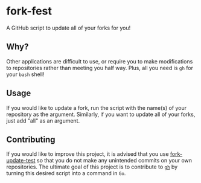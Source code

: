 # fork-fest
A GitHub script to update all of your forks for you!

Why?
-

Other applications are difficult to use, or require you to make modifications to repositories rather than meeting you half way. Plus, all you need is `gh` for your `bash` shell!

Usage
-

If you would like to update a fork, run the script with the name(s) of your repository as the argument. Similarly, if you want to update all of your forks, just add "all" as an argument.

Contributing
-

If you would like to improve this project, it is advised that you use [fork-update-test](https://github.com/F1nx/fork-update-test) so that you do not make any unintended commits on your own repositories. The ultimate goal of this project is to contribute to [`gh`](https://github.com/cli/cli) by turning this desired script into a command in `Go`.
